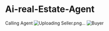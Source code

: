 # Ai-real-Estate-Agent
Calling Agent
![Uploading Seller.png…]()
![Buyer](https://github.com/user-attachments/assets/b49b8ec1-4fb7-4146-92b3-b20df05a0235)
